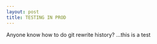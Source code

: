 ```yaml
---
layout: post
title: TESTING IN PROD
---
```

Anyone know how to do git rewrite history?
...this is a test